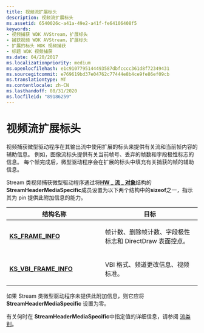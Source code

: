```yaml
---
title: 视频流扩展标头
description: 视频流扩展标头
ms.assetid: 6540026c-a41a-49e2-a41f-fe64106408f5
keywords:
- 视频捕获 WDK AVStream，扩展标头
- 捕获视频 WDK AVStream，扩展标头
- 扩展的标头 WDK 视频捕获
- 标题 WDK 视频捕获
ms.date: 04/20/2017
ms.localizationpriority: medium
ms.openlocfilehash: e1c9107795144493587dbfcccc361d8f72349431
ms.sourcegitcommit: e769619bd37e04762c77444e8b4ce9fe86ef09cb
ms.translationtype: MT
ms.contentlocale: zh-CN
ms.lasthandoff: 08/31/2020
ms.locfileid: "89186259"
---
```

# <a name="video-stream-extended-headers"></a>视频流扩展标头


视频捕获微型驱动程序在其输出流中使用扩展的标头来提供有关流和当前帧内容的辅助信息。 例如，图像流标头提供有关当前帧号、丢弃的帧数和字段极性标志的信息。 每个帧完成后，微型驱动程序会在扩展的标头中填充有关捕获的帧的辅助信息。

Stream 类视频捕获微型驱动程序通过将[**HW \_ 流 \_ 对象**](/windows-hardware/drivers/ddi/strmini/ns-strmini-_hw_stream_object)结构的**StreamHeaderMediaSpecific**成员设置为以下两个结构中的**sizeof**之一，指示其为 pin 提供此附加信息的能力。

<table>
<colgroup>
<col width="50%" />
<col width="50%" />
</colgroup>
<thead>
<tr class="header">
<th>结构名称</th>
<th>目标</th>
</tr>
</thead>
<tbody>
<tr class="odd">
<td><p><a href="https://docs.microsoft.com/windows-hardware/drivers/ddi/ksmedia/ns-ksmedia-tagks_frame_info" data-raw-source="[&lt;strong&gt;KS_FRAME_INFO&lt;/strong&gt;](/windows-hardware/drivers/ddi/ksmedia/ns-ksmedia-tagks_frame_info)"><strong>KS_FRAME_INFO</strong></a></p></td>
<td><p>帧计数、删除帧计数、字段极性标志和 DirectDraw 表面控点。</p></td>
</tr>
<tr class="even">
<td><p><a href="https://docs.microsoft.com/windows-hardware/drivers/ddi/ksmedia/ns-ksmedia-tagks_vbi_frame_info" data-raw-source="[&lt;strong&gt;KS_VBI_FRAME_INFO&lt;/strong&gt;](/windows-hardware/drivers/ddi/ksmedia/ns-ksmedia-tagks_vbi_frame_info)"><strong>KS_VBI_FRAME_INFO</strong></a></p></td>
<td><p>VBI 格式、频道更改信息、视频标准。</p></td>
</tr>
</tbody>
</table>

 

如果 Stream 类微型驱动程序未提供此附加信息，则它应将 **StreamHeaderMediaSpecific** 设置为零。

有关何时在 **StreamHeaderMediaSpecific**中指定值的详细信息，请参阅 [流类别](stream-categories.md)。

 

